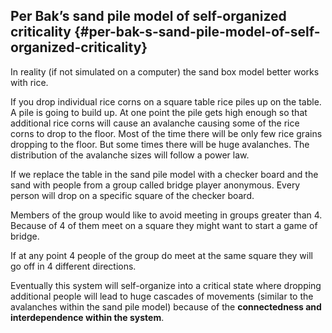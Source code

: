 ## Per Bak’s sand pile model of self-organized criticality {#per-bak-s-sand-pile-model-of-self-organized-criticality}

In reality (if not simulated on a computer) the sand box model better works with rice.

If you drop individual rice corns on a square table rice piles up on the table. A pile is going to build up. At one point the pile gets high enough so that additional rice corns will cause an avalanche causing some of the rice corns to drop to the floor. Most of the time there will be only few rice grains dropping to the floor. But some times there will be huge avalanches. The distribution of the avalanche sizes will follow a power law.

If we replace the table in the sand pile model with a checker board and the sand with people from a group called bridge player anonymous. Every person will drop on a specific square of the checker board.

Members of the group would like to avoid meeting in groups greater than 4\. Because of 4 of them meet on a square they might want to start a game of bridge.

If at any point 4 people of the group do meet at the same square they will go off in 4 different directions.

Eventually this system will self-organize into a critical state where dropping additional people will lead to huge cascades of movements (similar to the avalanches within the sand pile model) because of the **connectedness and interdependence within the system**.